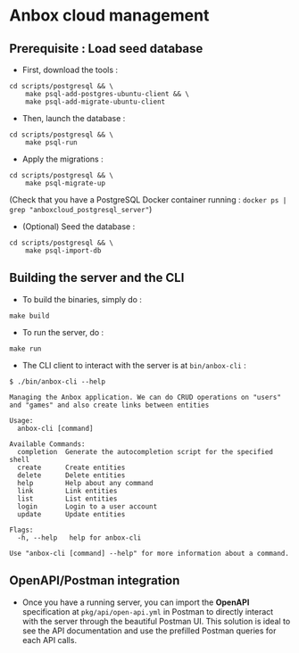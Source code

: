 # Anbox cloud management


## Prerequisite : Load seed database

* First, download the tools :

```
cd scripts/postgresql && \
    make psql-add-postgres-ubuntu-client && \
    make psql-add-migrate-ubuntu-client
```

* Then, launch the database :

```
cd scripts/postgresql && \
    make psql-run
```

* Apply the migrations :

```
cd scripts/postgresql && \
    make psql-migrate-up
```

(Check that you have a PostgreSQL Docker container running : `docker ps | grep "anboxcloud_postgresql_server"`)

* (Optional) Seed the database :

```
cd scripts/postgresql && \
    make psql-import-db
```

## Building the server and the CLI

* To build the binaries, simply do :

```
make build
```

* To run the server, do :

```
make run
```

* The CLI client to interact with the server is at `bin/anbox-cli` :

```
$ ./bin/anbox-cli --help

Managing the Anbox application. We can do CRUD operations on "users" and "games" and also create links between entities

Usage:
  anbox-cli [command]

Available Commands:
  completion  Generate the autocompletion script for the specified shell
  create      Create entities
  delete      Delete entities
  help        Help about any command
  link        Link entities
  list        List entities
  login       Login to a user account
  update      Update entities

Flags:
  -h, --help   help for anbox-cli

Use "anbox-cli [command] --help" for more information about a command.
```

## OpenAPI/Postman integration

* Once you have a running server, you can import the **OpenAPI** specification at `pkg/api/open-api.yml` in Postman to directly interact with the server through the beautiful Postman UI. This solution is ideal to see the API  documentation and use the prefilled Postman queries for each API calls.
